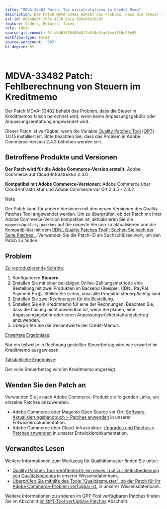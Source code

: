 ```yaml
---
title: "MDVA-33482 Patch: Tax miscalculations in Credit Memo"
description: Der Patch MDVA-33482 behebt das Problem, dass die Steuer in Kreditmemos falsch berechnet wird.
exl-id: 80740e6f-2b6c-4770-9a1a-58ba68a1b28f
feature: Orders, Returns, Taxes
role: Admin
source-git-commit: 0ffa6d63f7046048f7e8f0e9fab1ee1869c98e93
workflow-type: tm+mt
source-wordcount: '387'
ht-degree: 0%

---
```


# MDVA-33482 Patch: Fehlberechnung von Steuern im Kreditmemo

Der Patch MDVA-33482 behebt das Problem, dass die Steuer in Kreditmemos falsch berechnet wird, wenn keine Anpassungsgebühr oder Anpassungserstattung angewendet wird.

Dieser Patch ist verfügbar, wenn die Variable [Quality Patches Tool (QPT)](https://devdocs.magento.com/guides/v2.4/comp-mgr/patching.html#mqp) 1.0.15 installiert ist. Bitte beachten Sie, dass das Problem in Adobe Commerce-Version 2.4.3 behoben werden soll.

## Betroffene Produkte und Versionen

**Der Patch wird für die Adobe Commerce-Version erstellt:** Adobe Commerce auf Cloud-Infrastruktur 2.4.0

**Kompatibel mit Adobe Commerce-Versionen:** Adobe Commerce über Cloud-Infrastruktur und Adobe Commerce vor Ort 2.3.5 - 2.4.2

>[!NOTE]
>
>Der Patch kann für andere Versionen mit den neuen Versionen des Quality Patches Tool angewendet werden. Um zu überprüfen, ob der Patch mit Ihrer Adobe Commerce-Version kompatibel ist, aktualisieren Sie die `magento/quality-patches` auf die neueste Version zu aktualisieren und die Kompatibilität mit dem [[!DNL Quality Patches Tool]: Suchen Sie nach der Seite Patches .](https://devdocs.magento.com/quality-patches/tool.html#patch-grid). Verwenden Sie die Patch-ID als Suchschlüsselwort, um den Patch zu finden.

## Problem

<u>Zu reproduzierende Schritte</u>:

1. Konfigurieren **Steuern**.
1. Erstellen Sie mit einer beliebigen Online-Zahlungsmethode eine Bestellung mit zwei Produkten im Backend (Beispiel: [!DNL PayPal Payment Pro]). Stellen Sie sicher, dass alle Produkte steuerpflichtig sind.
1. Erstellen Sie zwei Rechnungen für die Bestellung.
1. Erstellen Sie ein Kreditmemo für eine der Rechnungen. Beachten Sie, dass die Lösung nicht anwendbar ist, wenn Sie planen, eine Anpassungsgebühr oder einen Anpassungsrückerstattungsbetrag anzuwenden.
1. Überprüfen Sie die Gesamtwerte der Credit-Memos.

<u>Erwartete Ergebnisse</u>:

Nur ein teilweise in Rechnung gestellter Steuerbetrag wird wie erwartet im Kreditmemo ausgewiesen.

<u>Tatsächliche Ergebnisse</u>:

Der volle Steuerbetrag wird im Kreditmemo angezeigt.

## Wenden Sie den Patch an

Verwenden Sie je nach Adobe Commerce-Produkt die folgenden Links, um einzelne Patches anzuwenden:

* Adobe Commerce oder Magento Open Source vor Ort: [Software-Aktualisierungshandbuch > Patches anwenden](https://devdocs.magento.com/guides/v2.4/comp-mgr/patching/mqp.html) in unserer Entwicklerdokumentation.
* Adobe Commerce über Cloud-Infrastruktur: [Upgrades und Patches > Patches anwenden](https://devdocs.magento.com/cloud/project/project-patch.html) in unserer Entwicklerdokumentation.

## Verwandtes Lesen

Weitere Informationen zum Werkzeug für Qualitätsmuster finden Sie unter:

* [Quality Patches Tool veröffentlicht: ein neues Tool zur Selbstbedienung von Qualitätspatches](/help/announcements/adobe-commerce-announcements/magento-quality-patches-released-new-tool-to-self-serve-quality-patches.md) in unserer Wissensdatenbank.
* [Überprüfen Sie mithilfe des Tools &quot;Qualitätsmuster&quot;, ob der Patch für Ihr Adobe Commerce-Problem verfügbar ist.](/help/support-tools/patches-available-in-qpt-tool/check-patch-for-magento-issue-with-magento-quality-patches.md) in unserer Wissensdatenbank.

Weitere Informationen zu anderen im QPT-Tool verfügbaren Patches finden Sie im Abschnitt [Im QPT-Tool verfügbare Patches](https://support.magento.com/hc/en-us/sections/360010506631-Patches-available-in-QPT-tool-) Abschnitt.
